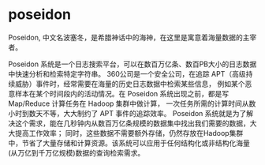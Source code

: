 # poseidon

Poseidon, 中文名波塞冬，是希腊神话中的海神，在这里是寓意着海量数据的主宰者。

Poseidon 系统是一个日志搜索平台，可以在数百万亿条、数百PB大小的日志数据中快速分析和检索特定字符串。 360公司是一个安全公司，在追踪 APT（高级持续威胁）事件时，经常需要在海量的历史日志数据中检索某些信息， 例如某个恶意样本在某个时间段内的活动情况。在 Poseidon 系统出现之前，都是写 Map/Reduce 计算任务在 Hadoop 集群中做计算， 一次任务所需的计算时间从数小时到数天不等，大大制约了 APT 事件的追踪效率。 Poseidon 系统就是为了解决这个需求，能在几秒钟内从数百万亿条规模的数据集中找出我们需要的数据，大大提高工作效率； 同时，这些数据不需要额外存储，仍然存放在Hadoop集群中，节省了大量存储和计算资源。该系统可以应用于任何结构化或非结构化海量(从万亿到千万亿规模)数据的查询检索需求。

